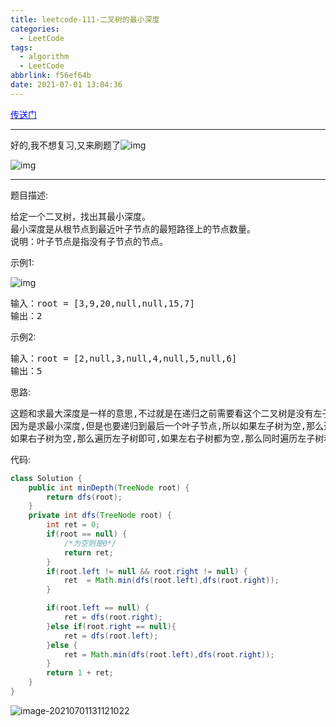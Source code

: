 ```yaml
---
title: leetcode-111-二叉树的最小深度
categories:
  - LeetCode
tags:
  - algorithm
  - LeetCode
abbrlink: f56ef64b
date: 2021-07-01 13:04:36
---
```


[<font color='blue'>传送门</font>](https://leetcode-cn.com/problems/minimum-depth-of-binary-tree/submissions/)

<hr/>

好的,我不想复习,又来刷题了![img](https://gitee.com/cao_ziqiang/img/raw/master/20210701130631.jpg)

![img](https://gitee.com/cao_ziqiang/img/raw/master/20210701130644.jpg)

<hr/>

题目描述:

<pre>
给定一个二叉树，找出其最小深度。
最小深度是从根节点到最近叶子节点的最短路径上的节点数量。
说明：叶子节点是指没有子节点的节点。
</pre>

示例1:

![img](https://gitee.com/cao_ziqiang/img/raw/master/20210701130806.jpeg)

<pre>
输入：root = [3,9,20,null,null,15,7]
输出：2
</pre>

示例2:

<pre>
输入：root = [2,null,3,null,4,null,5,null,6]
输出：5
</pre>

思路:

<pre>
这题和求最大深度是一样的意思,不过就是在递归之前需要看这个二叉树是没有左子树还是没有右子树
因为是求最小深度,但是也要递归到最后一个叶子节点,所以如果左子树为空,那么遍历右子树即可
如果右子树为空,那么遍历左子树即可,如果左右子树都为空,那么同时遍历左子树和右子树,取更小的那个即可
</pre>

代码:

```java
class Solution {
    public int minDepth(TreeNode root) {
        return dfs(root);
    }
    private int dfs(TreeNode root) {
        int ret = 0;
        if(root == null) {
            /*为空则是0*/
            return ret;
        }
        if(root.left != null && root.right != null) {
            ret  = Math.min(dfs(root.left),dfs(root.right));
        }

        if(root.left == null) {
            ret = dfs(root.right);
        }else if(root.right == null){
            ret = dfs(root.left);
        }else {
            ret = Math.min(dfs(root.left),dfs(root.right));
        }
        return 1 + ret;
    }
}
```

![image-20210701131121022](https://gitee.com/cao_ziqiang/img/raw/master/20210701131121.png)

